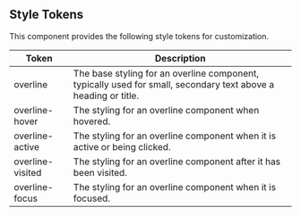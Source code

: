 ## Style Tokens

This component provides the following style tokens for customization.

| **Token**        | **Description**                                                                                                |
| ---------------- | -------------------------------------------------------------------------------------------------------------- |
| overline         | The base styling for an overline component, typically used for small, secondary text above a heading or title. |
| overline-hover   | The styling for an overline component when hovered.                                                            |
| overline-active  | The styling for an overline component when it is active or being clicked.                                      |
| overline-visited | The styling for an overline component after it has been visited.                                               |
| overline-focus   | The styling for an overline component when it is focused.                                                      |
